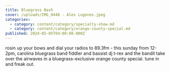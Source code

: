 ```yaml
---
title: Bluegrass Bash
cover: /uploads/IMG_0448 - Alex Lugones.jpeg
categories:
  - category: content/category/specialty-show.md
  - category: content/category/orange-county-special.md
published: 2024-05-05T04:00:00.000Z
---
```


rosin up your bows and dial your radios to 89.3fm - this sunday from 12-2pm, carolina bluegrass band fiddler and bassist dj t-rex and the bandit take over the airwaves in a bluegrass-exclusive orange county special. tune in and freak out.
